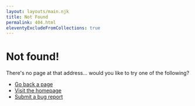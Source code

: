 ```yaml
---
layout: layouts/main.njk
title: Not Found
permalink: 404.html
eleventyExcludeFromCollections: true
---
```

<h1>Not found!</h1>

There's no page at that address... would you like to try one of the following?

- <a href="javascript:history.go(-1)">Go back a page</a>
- [Visit the homepage](/)
- [Submit a bug report](https://github.com/CalebBurton/website-source/issues)
